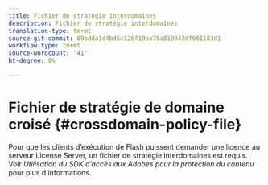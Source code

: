 ```yaml
---
title: Fichier de stratégie interdomaines
description: Fichier de stratégie interdomaines
translation-type: tm+mt
source-git-commit: 89bdda1d4bd5c126f19ba75a819942df901183d1
workflow-type: tm+mt
source-wordcount: '41'
ht-degree: 0%

---
```



# Fichier de stratégie de domaine croisé {#crossdomain-policy-file}

Pour que les clients d’exécution de Flash puissent demander une licence au serveur License Server, un fichier de stratégie interdomaines est requis. Voir *Utilisation du SDK d’accès aux Adobes pour la protection du contenu* pour plus d’informations.
